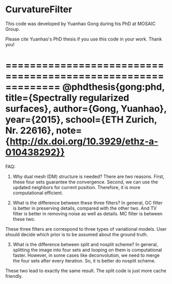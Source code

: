 # CurvatureFilter

This code was developed by Yuanhao Gong during his PhD at MOSAIC Group. 

Please cite Yuanhao's PhD thesis if you use this code in your work. Thank you!

=============================================================
@phdthesis{gong:phd,
  title={Spectrally regularized surfaces},
  author={Gong, Yuanhao},
  year={2015},
  school={ETH Zurich, Nr. 22616},
  note={http://dx.doi.org/10.3929/ethz-a-010438292}}
=============================================================

FAQ:

1) Why dual mesh (DM) structure is needed?
There are two reasons. First, these four sets guarantee the convergence. Second, 
we can use the updated neighbors for current position. Therefore, it is more computational efficient.

2) What is the difference between these three filters?
In general, GC filter is better in preserving details, compared with the other two. And
TV filter is better in removing noise as well as details. MC filter is between these two.

These three filters are correspond to three types of variational models. User should decide
which prior is to be assumed about the ground truth. 

3) What is the difference between split and nosplit scheme?
In general, splitting the image into four sets and looping on them is computational faster.
However, in some cases like deconvolution, we need to merge the four sets after every iteration.
So, it is better do nosplit scheme.

These two lead to exactly the same result. The split code is just more cache friendly.
